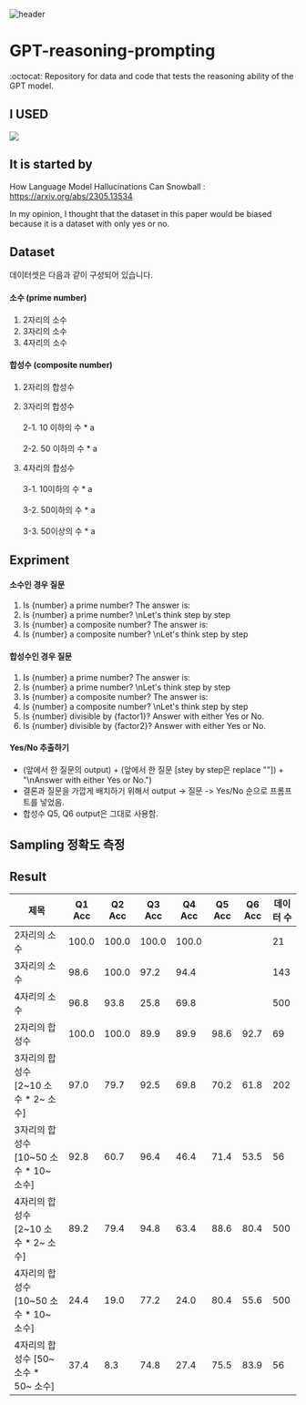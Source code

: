 ![header](https://capsule-render.vercel.app/api?type=transparent&color=white&height=200&section=header&text=HUMANE_LAB&animation=blink&fontSize=50&fontColor=d6ace6)



# GPT-reasoning-prompting
:octocat: Repository for data and code that tests the reasoning ability of the GPT model.

## I USED
<img src="https://img.shields.io/badge/python-3776AB?style=flat-square&logo=Python&logoColor=white"/> 

## It is started by
How Language Model Hallucinations Can Snowball : https://arxiv.org/abs/2305.13534

In my opinion, I thought that the dataset in this paper would be biased because it is a dataset with only yes or no.

## Dataset

데이터셋은 다음과 같이 구성되어 있습니다.

#### 소수 (prime number)
1. 2자리의 소수
2. 3자리의 소수
3. 4자리의 소수

#### 합성수 (composite number)
1. 2자리의 합성수
2. 3자리의 합성수 
<br> <br> 2-1. 10 이하의 수 * a
<br> <br> 2-2. 50 이하의 수 * a

3. 4자리의 합성수
<br> <br> 3-1. 10이하의 수 * a
<br> <br> 3-2. 50이하의 수 * a
<br> <br> 3-3. 50이상의 수 * a 

## Expriment

#### 소수인 경우 질문
1. Is {number} a prime number? The answer is:
2. Is {number} a prime number? \nLet's think step by step
3. Is {number} a composite number? The answer is:
4. Is {number} a composite number? \nLet's think step by step

#### 합성수인 경우 질문
1. Is {number} a prime number? The answer is:
2. Is {number} a prime number? \nLet's think step by step
3. Is {number} a composite number? The answer is:
4. Is {number} a composite number? \nLet's think step by step
5. Is {number} divisible by {factor1}? Answer with either Yes or No.
6. Is {number} divisible by {factor2}? Answer with either Yes or No.
   
#### Yes/No 추출하기
- (앞에서 한 질문의 output) + (앞에서 한 질문 [stey by step은 replace ""]) + "\nAnswer with either Yes or No.")
- 결론과 질문을 가깝게 배치하기 위해서 output -> 질문 -> Yes/No 순으로 프롬프트를 넣었음.
- 합성수 Q5, Q6 output은 그대로 사용함.
  
## Sampling 정확도 측정

## Result

|제목|Q1 Acc|Q2 Acc|Q3 Acc|Q4 Acc|Q5 Acc|Q6 Acc|데이터 수|
|------|---|---|---|---|---|---|---|
|2자리의 소수|100.0|100.0|100.0|100.0|||21|
|3자리의 소수|98.6|100.0|97.2|94.4|||143|
|4자리의 소수|96.8|93.8|25.8|69.8|||500|
|2자리의 합성수|100.0|100.0|89.9|89.9|98.6|92.7|69|
|3자리의 합성수 [2~10 소수 * 2~ 소수]| 97.0|79.7|92.5| 69.8|70.2|61.8|202|
|3자리의 합성수 [10~50 소수 * 10~ 소수]|92.8|60.7| 96.4|46.4| 71.4| 53.5|56|
|4자리의 합성수 [2~10 소수 * 2~ 소수]| 89.2|79.4| 94.8|63.4|88.6|80.4|500|
|4자리의 합성수 [10~50 소수 * 10~ 소수]|24.4|19.0| 77.2| 24.0|80.4|55.6|500|
|4자리의 합성수 [50~ 소수 * 50~ 소수]| 37.4|8.3| 74.8|27.4|75.5| 83.9|56|
